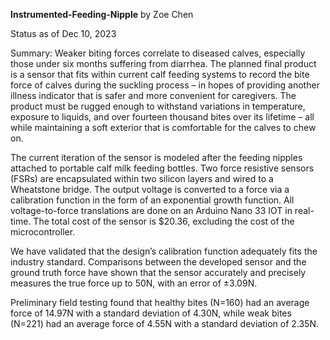 **Instrumented-Feeding-Nipple**
by Zoe Chen

Status as of Dec 10, 2023 

Summary:
Weaker biting forces correlate to diseased calves, especially those under six months suffering from diarrhea. The planned final product is a sensor that fits within current calf feeding systems to record the bite force of calves during the suckling process –  in hopes of providing another illness indicator that is safer and more convenient for caregivers. The product must be rugged enough to withstand variations in temperature, exposure to liquids, and over fourteen thousand bites over its lifetime – all while maintaining a soft exterior that is comfortable for the calves to chew on. 

The current iteration of the sensor is modeled after the feeding nipples attached to portable calf milk feeding bottles. Two force resistive sensors (FSRs) are encapsulated within two silicon layers and wired to a Wheatstone bridge. The output voltage is converted to a force via a calibration function in the form of an exponential growth function. All voltage-to-force translations are done on an Arduino Nano 33 IOT in real-time. The total cost of the sensor is $20.36, excluding the cost of the microcontroller.  

We have validated that the design’s calibration function adequately fits the industry standard. Comparisons between the developed sensor and the ground truth force have shown that the sensor accurately and precisely measures the true force up to 50N, with an error of ±3.09N. 

Preliminary field testing found that healthy bites (N=160) had an average force of 14.97N with a standard deviation of 4.30N, while weak bites (N=221) had an average force of 4.55N with a standard deviation of 2.35N. 

